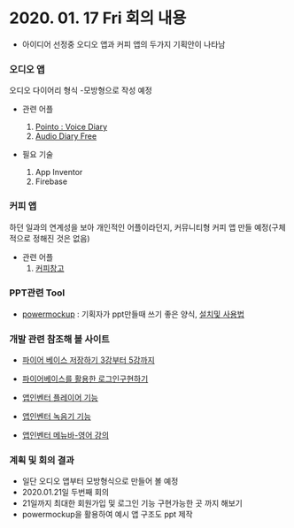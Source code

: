 # 2020. 01. 17 Fri 회의 내용

- 아이디어 선정중 오디오 앱과 커피 앱의 두가지 기획안이 나타남

### 오디오 앱

오디오 다이어리 형식 -모방형으로 작성 예정

- 관련 어플
  1. [Pointo : Voice Diary](https://play.google.com/store/apps/details?id=app.pointo)
  2. [Audio Diary Free](https://play.google.com/store/apps/details?id=rabbitfoot.audiodiary.free)

- 필요 기술
  1. App Inventor
  2. Firebase

### 커피 앱

하던 일과의 연계성을 보아 개인적인 어플이라던지, 커뮤니티형 커피 앱 만들 예정(구체적으로 정해진 것은 없음)

- 관련 어플
  1. [커피창고](https://play.google.com/store/apps/details?id=com.a86gram.coffee.free)

### PPT관련 Tool

- [powermockup](https://www.powermockup.com/) : 기획자가 ppt만들때 쓰기 좋은 양식, [설치및 사용법](https://dololak.tistory.com/586)

### 개발 관련 참조해 볼 사이트

- [파이어 베이스 저장하기 3강부터 5강까지](https://www.youtube.com/watch?v=RooNPwpFmcg&list=PLz2iXe7EqJOPLlqhK3x9ipGDoVDYwUdqK&index=3)

- [파이어베이스를 활용한 로그인구현하기](https://openlearn.kr/m/?vidID=abA02KbgdDI&sca1=%EC%A0%84%EB%AC%B8%EC%A7%81%EB%AC%B4&sca2=%EC%A0%95%EB%B3%B4%ED%86%B5%EC%8B%A0)

- [앱인벤터 플레이어 기능](http://blog.naver.com/edisondl/221068795451)

- [앱인벤터 녹음기 기능](https://m.blog.naver.com/edisondl/221080220237)

- [앱인벤터 메뉴바-영어 강의](https://www.youtube.com/watch?v=pTYs04kdM8U)

### 계획 및 회의 결과

- 일단 오디오 앱부터 모방형식으로 만들어 볼 예정
- 2020.01.21일 두번째 회의
- 21일까지 최대한 회원가입 및 로그인 기능 구현가능한 곳 까지 해보기
- powermockup을 활용하여 예시 앱 구조도 ppt 제작